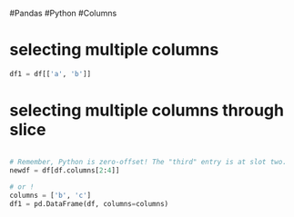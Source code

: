 #Pandas #Python #Columns
# selecting multiple columns

```python
df1 = df[['a', 'b']]
```

# selecting multiple columns through slice

```python

# Remember, Python is zero-offset! The "third" entry is at slot two.
newdf = df[df.columns[2:4]]
  
# or !
columns = ['b', 'c']
df1 = pd.DataFrame(df, columns=columns)

```

